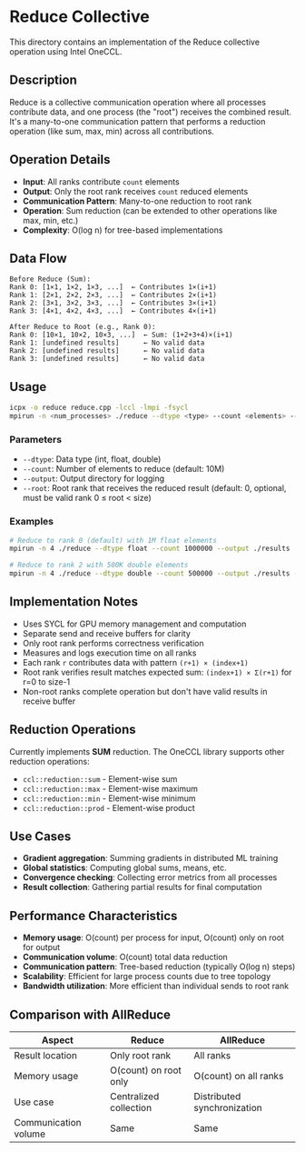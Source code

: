 # Reduce Collective

This directory contains an implementation of the Reduce collective operation using Intel OneCCL.

## Description

Reduce is a collective communication operation where all processes contribute data, and one process (the "root") receives the combined result. It's a many-to-one communication pattern that performs a reduction operation (like sum, max, min) across all contributions.

## Operation Details

- **Input**: All ranks contribute `count` elements
- **Output**: Only the root rank receives `count` reduced elements
- **Communication Pattern**: Many-to-one reduction to root rank
- **Operation**: Sum reduction (can be extended to other operations like max, min, etc.)
- **Complexity**: O(log n) for tree-based implementations

## Data Flow

```
Before Reduce (Sum):
Rank 0: [1×1, 1×2, 1×3, ...]  ← Contributes 1×(i+1)
Rank 1: [2×1, 2×2, 2×3, ...]  ← Contributes 2×(i+1)  
Rank 2: [3×1, 3×2, 3×3, ...]  ← Contributes 3×(i+1)
Rank 3: [4×1, 4×2, 4×3, ...]  ← Contributes 4×(i+1)

After Reduce to Root (e.g., Rank 0):
Rank 0: [10×1, 10×2, 10×3, ...]  ← Sum: (1+2+3+4)×(i+1)
Rank 1: [undefined results]      ← No valid data
Rank 2: [undefined results]      ← No valid data  
Rank 3: [undefined results]      ← No valid data
```

## Usage

```bash
icpx -o reduce reduce.cpp -lccl -lmpi -fsycl
mpirun -n <num_processes> ./reduce --dtype <type> --count <elements> --output <dir> --root <root_rank>
```

### Parameters

- `--dtype`: Data type (int, float, double)
- `--count`: Number of elements to reduce (default: 10M)
- `--output`: Output directory for logging
- `--root`: Root rank that receives the reduced result (default: 0, optional, must be valid rank 0 ≤ root < size)

### Examples

```bash
# Reduce to rank 0 (default) with 1M float elements
mpirun -n 4 ./reduce --dtype float --count 1000000 --output ./results

# Reduce to rank 2 with 500K double elements
mpirun -n 4 ./reduce --dtype double --count 500000 --output ./results --root 2
```

## Implementation Notes

- Uses SYCL for GPU memory management and computation
- Separate send and receive buffers for clarity
- Only root rank performs correctness verification
- Measures and logs execution time on all ranks
- Each rank `r` contributes data with pattern `(r+1) × (index+1)`
- Root rank verifies result matches expected sum: `(index+1) × Σ(r+1)` for r=0 to size-1
- Non-root ranks complete operation but don't have valid results in receive buffer

## Reduction Operations

Currently implements **SUM** reduction. The OneCCL library supports other reduction operations:
- `ccl::reduction::sum` - Element-wise sum
- `ccl::reduction::max` - Element-wise maximum  
- `ccl::reduction::min` - Element-wise minimum
- `ccl::reduction::prod` - Element-wise product

## Use Cases

- **Gradient aggregation**: Summing gradients in distributed ML training
- **Global statistics**: Computing global sums, means, etc.
- **Convergence checking**: Collecting error metrics from all processes
- **Result collection**: Gathering partial results for final computation

## Performance Characteristics

- **Memory usage**: O(count) per process for input, O(count) only on root for output
- **Communication volume**: O(count) total data reduction
- **Communication pattern**: Tree-based reduction (typically O(log n) steps)
- **Scalability**: Efficient for large process counts due to tree topology
- **Bandwidth utilization**: More efficient than individual sends to root rank

## Comparison with AllReduce

| Aspect | Reduce | AllReduce |
|--------|--------|-----------|
| Result location | Only root rank | All ranks |
| Memory usage | O(count) on root only | O(count) on all ranks |
| Use case | Centralized collection | Distributed synchronization |
| Communication volume | Same | Same |
